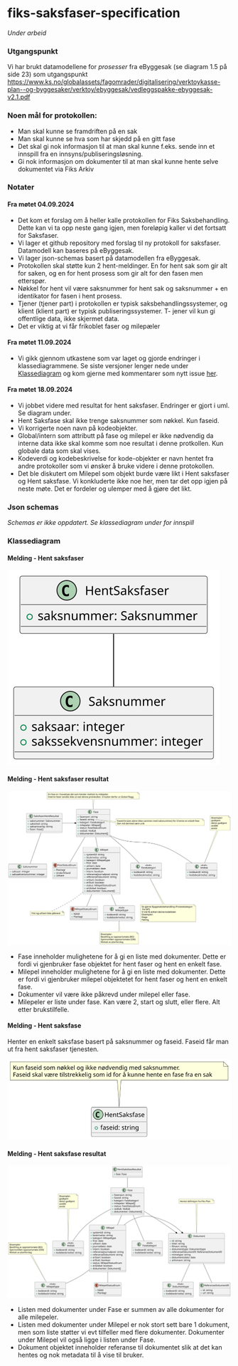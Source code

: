 # fiks-saksfaser-specification

_Under arbeid_

### Utgangspunkt
Vi har brukt datamodellene for _prosesser_ fra eByggesak (se diagram 1.5 på side 23) som utgangspunkt
https://www.ks.no/globalassets/fagomrader/digitalisering/verktoykasse-plan--og-byggesaker/verktoy/ebyggesak/vedleggspakke-ebyggesak-v2.1.pdf



### Noen mål for protokollen:

- Man skal kunne se framdriften på en sak
- Man skal kunne se hva som har skjedd på en gitt fase
- Det skal gi nok informasjon til at man skal kunne f.eks. sende inn et innspill fra en innsyns/publiseringsløsning.
- Gi nok informasjon om dokumenter til at man skal kunne hente selve dokumentet via Fiks Arkiv

### Notater 

#### Fra møtet 04.09.2024

- Det kom et forslag om å heller kalle protokollen for Fiks Saksbehandling. Dette kan vi ta opp neste gang igjen, men foreløpig kaller vi det fortsatt for Saksfaser.
- Vi lager et github repository med forslag til ny protokoll for saksfaser.
Datamodell kan baseres på eByggesak.
- Vi lager json-schemas basert på datamodellen fra eByggesak.
- Protokollen skal støtte kun 2 hent-meldinger. En for hent sak som gir alt for saken, og en for hent prosess som gir alt for den fasen men etterspør.
- Nøkkel for hent vil være saksnummer for hent sak og saksnummer + en identikator for fasen i hent prosess.
- Tjener (tjener part) i protokollen er typisk saksbehandlingssystemer, og klient (klient part) er typisk publiseringssystemer.
T- jener vil kun gi offentlige data, ikke skjermet data.
- Det er viktig at vi får frikoblet faser og milepæler

#### Fra møtet 11.09.2024
- Vi gikk gjennom utkastene som var laget og gjorde endringer i klassediagrammene. Se siste versjoner lenger nede under [Klassediagram](#klassediagram) og kom gjerne med kommentarer som nytt issue [her](https://github.com/ks-no/fiks-saksfaser-specification/issues). 

#### Fra møtet 18.09.2024
- Vi jobbet videre med resultat for hent saksfaser. Endringer er gjort i uml. Se diagram under.
- Hent Saksfase skal ikke trenge saksnummer som nøkkel. Kun faseid.
- Vi korrigerte noen navn på kodeobjekter.
- Global/intern som attributt på fase og milepel er ikke nødvendig da interne data ikke skal komme som noe resultat i denne protkollen. Kun globale data som skal vises.
- Kodeverdi og kodebeskrivelse for kode-objekter er navn hentet fra andre protokoller som vi ønsker å bruke videre i denne protokollen.
- Det ble diskutert om Milepel som objekt burde være likt i Hent saksfaser og Hent saksfase. Vi konkluderte ikke noe her, men tar det opp igjen på neste møte. Det er fordeler og ulemper med å gjøre det likt.


### Json schemas
_Schemas er ikke oppdatert. Se klassediagram under for innspill_

### Klassediagram


#### Melding - Hent saksfaser

![](Dokumentasjon/V1/ClassDiagrams/no.ks.fiks.saksfaser.v1.saksfaser.hent/classdiagram.svg)

#### Melding - Hent saksfaser resultat

![](Dokumentasjon/V1/ClassDiagrams/no.ks.fiks.saksfaser.v1.saksfaser.hent.resultat/classdiagram.svg)

- Fase inneholder mulighetene for å gi en liste med dokumenter. Dette er fordi vi gjenbruker fase objektet for hent faser og hent en enkelt fase.
- Milepel inneholder mulighetene for å gi en liste med dokumenter. Dette er fordi vi gjenbruker milepel objektetet for hent faser og hent en enkelt fase.
- Dokumenter vil være ikke påkrevd under milepel eller fase.
- Milepeler er liste under fase. Kan være 2, start og slutt, eller flere. Alt etter brukstilfelle.

#### Melding - Hent saksfase

Henter en enkelt saksfase basert på saksnummer og faseid.
Faseid får man ut fra hent saksfaser tjenesten.

![](Dokumentasjon/V1/ClassDiagrams/no.ks.fiks.saksfaser.v1.saksfase.hent/classdiagram.svg)

#### Melding - Hent saksfase resultat

![](Dokumentasjon/V1/ClassDiagrams/no.ks.fiks.saksfaser.v1.saksfase.hent.resultat/classdiagram.svg)

- Listen med dokumenter under Fase er summen av alle dokumenter for alle milepeler.
- Listen med dokumenter under Milepel er nok stort sett bare 1 dokument, men som liste støtter vi evt tilfeller med flere dokumenter. Dokumenter under Milepel vil også ligge i listen under Fase.
- Dokument objektet inneholder referanse til dokumentet slik at det kan hentes og nok metadata til å vise til bruker. 

